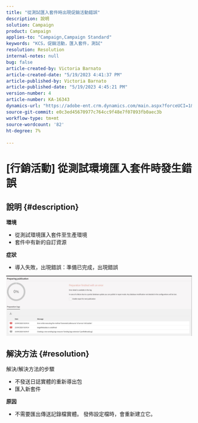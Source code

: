 ```yaml
---
title: "從測試匯入套件時出現促銷活動錯誤"
description: 說明
solution: Campaign
product: Campaign
applies-to: "Campaign,Campaign Standard"
keywords: "KCS，促銷活動，匯入套件，測試"
resolution: Resolution
internal-notes: null
bug: false
article-created-by: Victoria Barnato
article-created-date: "5/19/2023 4:41:37 PM"
article-published-by: Victoria Barnato
article-published-date: "5/19/2023 4:45:21 PM"
version-number: 4
article-number: KA-16343
dynamics-url: "https://adobe-ent.crm.dynamics.com/main.aspx?forceUCI=1&pagetype=entityrecord&etn=knowledgearticle&id=3a456c02-64f6-ed11-8848-6045bd0065b6"
source-git-commit: e0c3ed45670977c764cc9f48e7f07893fb0aec3b
workflow-type: tm+mt
source-wordcount: '82'
ht-degree: 7%

---
```


# [行銷活動] 從測試環境匯入套件時發生錯誤

## 說明 {#description}

<b>環境</b>
- 從測試環境匯入套件至生產環境
- 套件中有新的自訂資源

<b>症狀</b>
- 導入失敗，出現錯誤：準備已完成，出現錯誤


![](assets/___3b456c02-64f6-ed11-8848-6045bd0065b6___.jpeg)




## 解決方法 {#resolution}

解決/解決方法的步驟
- 不發送日誌實體的重新導出包
- 匯入新套件

<b>原因</b>
- 不需要匯出傳送記錄檔實體。 發佈設定檔時，會重新建立它。



